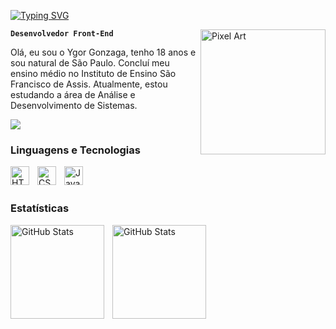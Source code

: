 [![Typing SVG](https://readme-typing-svg.demolab.com?font=Fira+Code&pause=1000&color=0000FFwidth=435&lines=Olá%2C++Mundo!+Eu+sou+o+Ygor.;Seja+Bem+Vindo+ao+meu+Github!+)](https://git.io/typing-svg)



<img src="https://media1.tenor.com/m/PGEpDsrsYcIAAAAC/luffy-one-piece-anime.gif" alt="Pixel Art" align="right" width="200">

**`Desenvolvedor Front-End`**

Olá, eu sou o Ygor Gonzaga, tenho 18 anos e sou natural de São Paulo. Concluí meu ensino médio no Instituto de Ensino São Francisco de Assis. Atualmente, estou estudando a área de Análise e Desenvolvimento de Sistemas.

<a href="mailto:oygorgonzaga@gmail.com"><img src="https://img.shields.io/badge/-Gmail-%23333?style=for-the-badge&logo=gmail&logoColor=white" target="_blank"></a>


### Linguagens e Tecnologias

<img 
    align="left" 
    alt="HTML"
    title="HTML" 
    width="30px" 
    style="padding-right: 10px;" 
    src="https://cdn.jsdelivr.net/gh/devicons/devicon@latest/icons/html5/html5-original.svg" 
/>
<img 
    align="left" 
    alt="CSS" 
    title="CSS"
    width="30px" 
    style="padding-right: 10px;" 
    src="https://cdn.jsdelivr.net/gh/devicons/devicon@latest/icons/css3/css3-original.svg" 
/>
<img 
    align="left" 
    alt="JavaScript" 
    title="JavaScript"
    width="30px" 
    style="padding-right: 10px;" 
    src="https://cdn.jsdelivr.net/gh/devicons/devicon@latest/icons/javascript/javascript-original.svg" 
/>
<br/>
<br/>

### Estatísticas

<p>
  <img 
    align="left" 
    alt="GitHub Stats" 
    height="150" 
    style="padding-right: 10px;" 
    src="https://github-readme-stats.vercel.app/api?username=oygorgonzaga&show_icons=true&theme=tokyonight&include_all_commits=true&locale=pt-br" 
  />

<img 
      align="left" 
      alt="GitHub Stats" 
      height="150" 
      src="https://github-readme-stats.vercel.app/api/top-langs/?username=oygorgonzaga&theme=tokyonight&layout=compact&custom_title=Tecnologias&langs_count=9" 
  />

</p>
